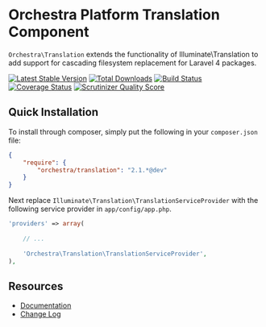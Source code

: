 Orchestra Platform Translation Component
==============

`Orchestra\Translation` extends the functionality of Illuminate\Translation to add support for cascading filesystem replacement for Laravel 4 packages.

[![Latest Stable Version](https://poser.pugx.org/orchestra/translation/v/stable.png)](https://packagist.org/packages/orchestra/translation) 
[![Total Downloads](https://poser.pugx.org/orchestra/translation/downloads.png)](https://packagist.org/packages/orchestra/translation) 
[![Build Status](https://travis-ci.org/orchestral/translation.png?branch=master)](https://travis-ci.org/orchestral/translation) 
[![Coverage Status](https://coveralls.io/repos/orchestral/translation/badge.png?branch=master)](https://coveralls.io/r/orchestral/translation?branch=master) 
[![Scrutinizer Quality Score](https://scrutinizer-ci.com/g/orchestral/translation/badges/quality-score.png?s=13ca3b97411ac834d518071f3f75f358f7c8fd22)](https://scrutinizer-ci.com/g/orchestral/translation/) 

## Quick Installation

To install through composer, simply put the following in your `composer.json` file:

```json
{
	"require": {
		"orchestra/translation": "2.1.*@dev"
	}
}
```
Next replace `Illuminate\Translation\TranslationServiceProvider` with the following service provider in `app/config/app.php`.

```php
'providers' => array(
	
	// ...
	
	'Orchestra\Translation\TranslationServiceProvider',
),
```

## Resources

* [Documentation](http://orchestraplatform.com/docs/2.1/components/translation)
* [Change Log](http://orchestraplatform.com/docs/2.1/components/translation/changes#v2.1)
